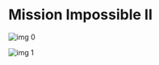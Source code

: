 # Mission Impossible II

![img 0](https://i.imgur.com/9dpuoOO.jpg)

![img 1](https://i.imgur.com/uNgFyG8.jpg)

